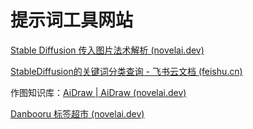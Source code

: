 # 提示词工具网站

[Stable Diffusion 传入图片法术解析 (novelai.dev)](https://spell.novelai.dev/)

[StableDiffusion的关键词分类查询 - 飞书云文档 (feishu.cn)](https://vkc4zz0ocm.feishu.cn/sheets/CyJHsOGV9h7lK0tRxiFcRUAUn3g)

作图知识库：[AiDraw | AiDraw (novelai.dev)](https://guide.novelai.dev/)

[Danbooru 标签超市 (novelai.dev)](https://tags.novelai.dev/)